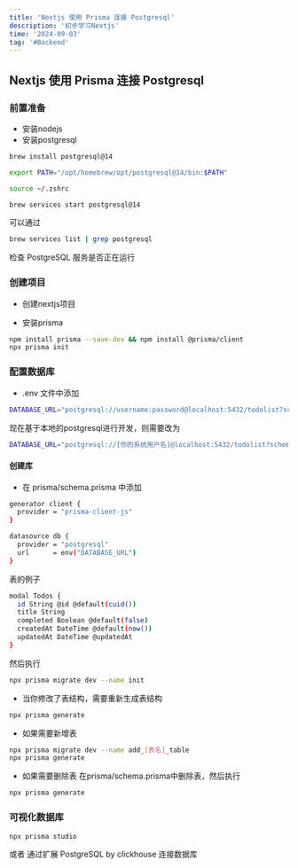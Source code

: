 ```yaml
---
title: 'Nextjs 使用 Prisma 连接 Postgresql'
description: '初步学习Nextjs' 
time: '2024-09-03'
tag: '#Backend'
--- 
```

 

## Nextjs 使用 Prisma 连接 Postgresql

### 前置准备

- 安装nodejs
- 安装postgresql

```bash
brew install postgresql@14

export PATH="/opt/homebrew/opt/postgresql@14/bin:$PATH"

source ~/.zshrc

brew services start postgresql@14
```

可以通过
```bash
brew services list | grep postgresql
```
检查 PostgreSQL 服务是否正在运行



### 创建项目

- 创建nextjs项目

- 安装prisma

```bash
npm install prisma --save-dev && npm install @prisma/client
npx prisma init
```

### 配置数据库

- .env 文件中添加
```bash
DATABASE_URL="postgresql://username:password@localhost:5432/todolist?schema=public"
```
现在基于本地的postgresql进行开发，则需要改为

```bash
DATABASE_URL="postgresql://[你的系统用户名]@localhost:5432/todolist?schema=public"
```

#### 创建库
- 在 prisma/schema.prisma 中添加
```bash
generator client {
  provider = "prisma-client-js"
}

datasource db {
  provider = "postgresql"
  url      = env("DATABASE_URL")
}
```
表的例子
```bash
modal Todos {
  id String @id @default(cuid())
  title String
  completed Boolean @default(false)
  createdAt DateTime @default(now())
  updatedAt DateTime @updatedAt
}
```

然后执行
```bash
npx prisma migrate dev --name init
```

- 当你修改了表结构，需要重新生成表结构
```bash
npx prisma generate
```

- 如果需要新增表
```bash
npx prisma migrate dev --name add_[表名]_table
npx prisma generate
```

- 如果需要删除表
在prisma/schema.prisma中删除表，然后执行
```bash
npx prisma generate
```

### 可视化数据库
```bash
npx prisma studio
```

或者 通过扩展 PostgreSQL by clickhouse 连接数据库


<!-- 

- 通过bash安装 postgres 
```bash


DATABASE_URL="postgresql://localhost:5432/todolist?schema=public"
DATABASE_URL="postgresql://yourusername:yourpassword@localhost:5432/todolist?schema=public"
DATABASE_URL="postgresql://[你的系统用户名]@localhost:5432/todolist?schema=public"
npx prisma db push 
``` -->
 

<!-- ## 记录学习使用Docker

创建 PostgreSQL 实例

文件根目录下创建 `docker-compose.yml` 文件

```yaml
# docker-compose.yml
version: '3.1'
services:
  db:
    image: postgres
    volumes:
       - ./postgres:/var/lib/postgresql/data
    restart: always
    ports:
      - 5432:5432
    environment:
      - POSTGRES_USER=myuser
      - POSTGRES_PASSWORD=mypassword

  adminer:
    image: adminer
    restart: always
    ports:
      - 8080:8080
```

一个是 postgres 对应 5432 端口，volumes 卷代表文件映射，将容器中的数据库映射到当前主机，避免容器服务销毁的时候数据库丢失。

另一个 adminer 是一个轻量的数据库管理客户端，支持多种关系型数据库，启动在 8080 端口。

保证端口不被占用的同时还需要将 Docker 打开

```bash
docker-compose up -d
```
 -->
